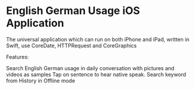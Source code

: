 # English German Usage iOS Application
The universal application which can run on both iPhone and iPad, written in Swift, use CoreDate, HTTPRequest and CoreGraphics

Features:

Search English German usage in daily conversation with pictures and videos as samples 
Tap on sentence to hear native speak.
Search keyword from History in Offline mode
